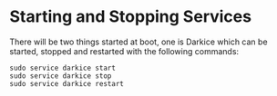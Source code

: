 # Starting and Stopping Services

There will be two things started at boot, one is Darkice which can be started, stopped and restarted with the following commands:

    sudo service darkice start
    sudo service darkice stop
    sudo service darkice restart
